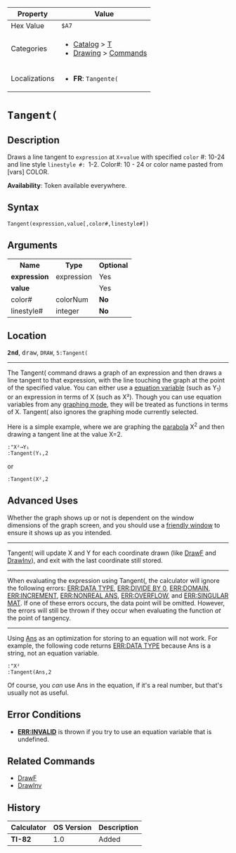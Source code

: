 | Property      | Value |
|---------------|-------|
| Hex Value     | `$A7`|
| Categories    | <ul><li>[Catalog](<../categories/Catalog.md>) > [T](<../categories/Catalog.md#T>)</li><li>[Drawing](<../categories/Drawing.md>) > [Commands](<../categories/Drawing.md#Commands>)</li></ul> |
| Localizations | <ul><li><b>FR</b>: `Tangente(`</li></ul> |

# `Tangent(`

## Description
Draws a line tangent to `expression` at `X`=`value` with specified `color` #: 10-24 and line style `linestyle #: `1-2.
Color#: 10 - 24 or color name pasted from [vars] COLOR.


<b>Availability</b>: Token available everywhere.

## Syntax
`Tangent(expression,value[,color#,linestyle#])`

## Arguments
<table>
<tr><th>Name</th><th>Type</th><th>Optional</th></tr>

<tr><td><b>expression</b></td><td>expression</td><td>Yes</td></tr>

<tr><td><b>value</b></td><td></td><td>Yes</td></tr>

<tr><td>color#</td><td>colorNum</td><td><b>No</b></td></tr>

<tr><td>linestyle#</td><td>integer</td><td><b>No</b></td></tr>

</table>

## Location
<tt><kbd><b>2nd</b></kbd></tt>, <kbd>draw</kbd>, `DRAW`, `5:Tangent(`
<hr>

The Tangent( command draws a graph of an expression and then draws a line tangent to that expression, with the line touching the graph at the point of the specified value. You can either use a [equation variable](/system-variables#equation) (such as Y<sub>1</sub>) or an expression in terms of X (such as X²). Though you can use equation variables from any [graphing mode](/graphing-mode), they will be treated as functions in terms of X. Tangent( also ignores the graphing mode currently selected.

Here is a simple example, where we are graphing the [parabola](http://en.wikipedia.org/wiki/parabola) X<sup>2</sup> and then drawing a tangent line at the value X=2.

```ti-basic
:"X²→Y₁
:Tangent(Y₁,2
```

  
or

```ti-basic
:Tangent(X²,2
```

## Advanced Uses

Whether the graph shows up or not is dependent on the window dimensions of the graph screen, and you should use a [friendly window](/friendly-window) to ensure it shows up as you intended.

* * *

Tangent( will update X and Y for each coordinate drawn (like [DrawF](/drawf) and [DrawInv](/drawinv)), and exit with the last coordinate still stored.

* * *

When evaluating the expression using Tangent(, the calculator will ignore the following errors: [ERR:DATA TYPE](/errors#datatype), [ERR:DIVIDE BY 0](/errors#divideby0), [ERR:DOMAIN](/errors#domain), [ERR:INCREMENT](/errors#increment), [ERR:NONREAL ANS](/errors#nonrealans), [ERR:OVERFLOW](/errors#overflow), and [ERR:SINGULAR MAT](/errors#singularmat). If one of these errors occurs, the data point will be omitted. However, the errors will still be thrown if they occur when evaluating the function _at_ the point of tangency.

* * *

Using [Ans](/ans) as an optimization for storing to an equation will not work. For example, the following code returns [ERR:DATA TYPE](/errors#datatype) because Ans is a string, not an equation variable.

```ti-basic
:"X²
:Tangent(Ans,2
```

Of course, you _can_ use Ans in the equation, if it's a real number, but that's usually not as useful.

## Error Conditions

*   **[ERR:INVALID](/errors#invalid)** is thrown if you try to use an equation variable that is undefined.

## Related Commands

*   [DrawF](/drawf)
*   [DrawInv](/drawinv)

## History
| Calculator | OS Version | Description |
|------------|------------|-------------|
| <b>TI-82</b> | 1.0 | Added |


